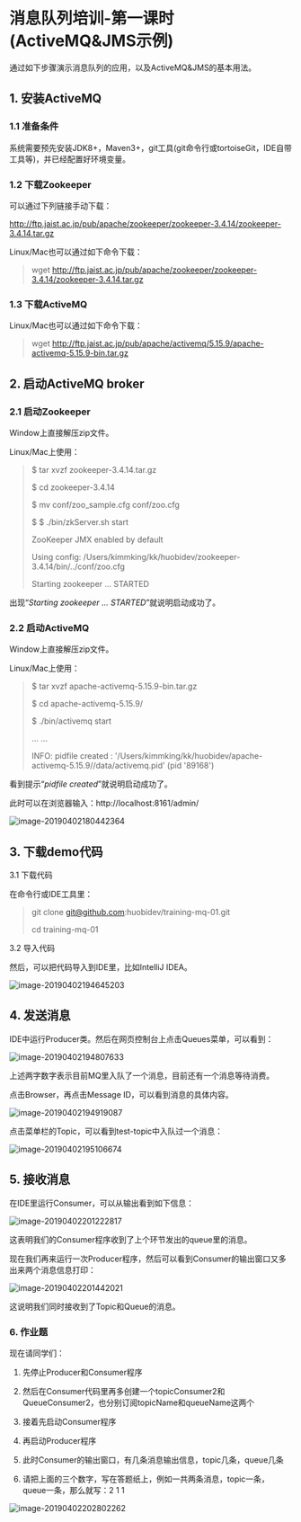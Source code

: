 # 消息队列培训-第一课时(ActiveMQ&amp;JMS示例)

通过如下步骤演示消息队列的应用，以及ActiveMQ&JMS的基本用法。

## 1. 安装ActiveMQ

### 1.1 准备条件

系统需要预先安装JDK8+，Maven3+，git工具(git命令行或tortoiseGit，IDE自带工具等)，并已经配置好环境变量。

### 1.2 下载Zookeeper

可以通过下列链接手动下载：

http://ftp.jaist.ac.jp/pub/apache/zookeeper/zookeeper-3.4.14/zookeeper-3.4.14.tar.gz

Linux/Mac也可以通过如下命令下载：

> wget http://ftp.jaist.ac.jp/pub/apache/zookeeper/zookeeper-3.4.14/zookeeper-3.4.14.tar.gz



### 1.3 下载ActiveMQ

Linux/Mac也可以通过如下命令下载：

> wget http://ftp.jaist.ac.jp/pub/apache/activemq/5.15.9/apache-activemq-5.15.9-bin.tar.gz



## 2. 启动ActiveMQ broker

### 2.1 启动Zookeeper

Window上直接解压zip文件。

Linux/Mac上使用：

> $ tar xvzf zookeeper-3.4.14.tar.gz
>
> $ cd zookeeper-3.4.14
>
> $ mv conf/zoo_sample.cfg  conf/zoo.cfg
>
> $ $ ./bin/zkServer.sh start
>
> ZooKeeper JMX enabled by default
>
> Using config: /Users/kimmking/kk/huobidev/zookeeper-3.4.14/bin/../conf/zoo.cfg
>
> Starting zookeeper ... STARTED

出现“*Starting zookeeper ... STARTED*”就说明启动成功了。

### 2.2 启动ActiveMQ

Window上直接解压zip文件。

Linux/Mac上使用：

> $ tar xvzf apache-activemq-5.15.9-bin.tar.gz
>
> $ cd apache-activemq-5.15.9/
>
> $ ./bin/activemq start
>
> ... ... 
>
> INFO: pidfile created : '/Users/kimmking/kk/huobidev/apache-activemq-5.15.9//data/activemq.pid' (pid '89168')

看到提示“*pidfile created*”就说明启动成功了。

此时可以在浏览器输入：http://localhost:8161/admin/

![image-20190402180442364](./images/image-20190402180442364.png)



## 3. 下载demo代码

3.1 下载代码

在命令行或IDE工具里：

> git clone git@github.com:huobidev/training-mq-01.git
>
> cd training-mq-01

3.2 导入代码

然后，可以把代码导入到IDE里，比如IntelliJ IDEA。

![image-20190402194645203](./images/image-20190402194645203.png)



## 4. 发送消息

IDE中运行Producer类。然后在网页控制台上点击Queues菜单，可以看到：

![image-20190402194807633](./images/image-20190402194807633.png)

上述两字数字表示目前MQ里入队了一个消息，目前还有一个消息等待消费。

点击Browser，再点击Message ID，可以看到消息的具体内容。

![image-20190402194919087](./images/image-20190402194919087.png)

点击菜单栏的Topic，可以看到test-topic中入队过一个消息：

![image-20190402195106674](./images/image-20190402195106674.png)



## 5. 接收消息

在IDE里运行Consumer，可以从输出看到如下信息：

![image-20190402201222817](./images/image-20190402201222817.png)

这表明我们的Consumer程序收到了上个环节发出的queue里的消息。

现在我们再来运行一次Producer程序，然后可以看到Consumer的输出窗口又多出来两个消息信息打印：

![image-20190402201442021](./images/image-20190402201442021.png)

这说明我们同时接收到了Topic和Queue的消息。

### 6. 作业题

现在请同学们：

1. 先停止Producer和Consumer程序

2. 然后在Consumer代码里再多创建一个topicConsumer2和QueueConsumer2，也分别订阅topicName和queueName这两个
3. 接着先启动Consumer程序
4. 再启动Producer程序
5. 此时Consumer的输出窗口，有几条消息输出信息，topic几条，queue几条
6. 请把上面的三个数字，写在答题纸上，例如一共两条消息，topic一条，queue一条，那么就写：2  1  1 



![image-20190402202802262](./images/image-20190402202802262.png)
